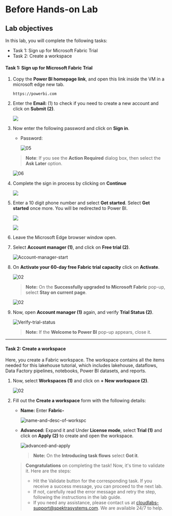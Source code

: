 # Before Hands-on Lab 

## Lab objectives

In this lab, you will complete the following tasks:

- Task 1: Sign up for Microsoft Fabric Trial
- Task 2: Create a workspace

#### Task 1: Sign up for Microsoft Fabric Trial

1. Copy the **Power BI homepage link**, and open this link inside the VM in a microsoft edge new tab.

   ```
   https://powerbi.com
   ```

1. Enter the **Email: <inject key="AzureAdUserEmail"></inject>** (1) to check if you need to create a new account and click on **Submit (2)**.

   ![](Images/01/dp-600-lab01-40.png)

1. Now enter the following password and click on **Sign in**.
   * Password: <inject key="AzureAdUserPassword"></inject>
   
     ![05](./Images/gs/05.png)

   > **Note**: If you see the **Action Required** dialog box, then select the **Ask Later** option.

      ![06](./Images/gs/06-1.png)

1. Complete the sign in process by clicking on **Continue**

   ![](Images/dp-600-lab01-2.png)
   
1. Enter a 10 digit phone number and select **Get started**. Select **Get started** once more. You will be redirected to Power BI.
   
   ![](Images/dp-600-lab01-4.png)
   
   ![](Images/dp-600-lab01-5.png)
   
1. Leave the Microsoft Edge browser window open.

1. Select **Account manager (1)**, and click on **Free trial (2)**.

   ![Account-manager-start](./Images/dp6001.png)

1. On **Activate your 60-day free Fabric trial capacity** click on **Activate**.

    ![02](./Images/01/dp-600-newimage1.png)

    >**Note:** On the **Successfully upgraded to Microsoft Fabric** pop-up, select **Stay on current page**.

      ![02](./Images/01/dp-600-newimage2.png)

1. Now, open **Account manager (1)** again, and verify **Trial Status (2)**.

   ![Verify-trial-status](./Images/ws/10.png)

   >**Note:** If the **Welcome to Power BI** pop-up appears, close it.

----

#### Task 2: Create a workspace

Here, you create a Fabric workspace. The workspace contains all the items needed for this lakehouse tutorial, which includes lakehouse, dataflows, Data Factory pipelines, notebooks, Power BI datasets, and reports.

1.  Now, select **Workspaces (1)** and click on **+ New workspace (2)**.

    ![02](./Images/01/dp-600-newimage3.png)

2. Fill out the **Create a workspace** form with the following details:

   - **Name:** Enter **Fabric-<inject key="DeploymentID" enableCopy="false"/>**

      ![name-and-desc-of-workspc](Images/fabric.png)

   - **Advanced:** Expand it and Under **License mode**, select **Trial (1)** and click on **Apply (2)** to create and open the workspace.

      ![advanced-and-apply](Images/fabric(2).png)

      >**Note:** On the **Introducing task flows** select **Got it**.

   > **Congratulations** on completing the task! Now, it's time to validate it. Here are the steps:
   > - Hit the Validate button for the corresponding task. If you receive a success message, you can proceed to the next lab. 
   > - If not, carefully read the error message and retry the step, following the instructions in the lab guide.
   > - If you need any assistance, please contact us at cloudlabs-support@spektrasystems.com. We are available 24/7 to help.

   <validation step="b436ded8-94b2-4cfd-af19-917c141a25e6" />
